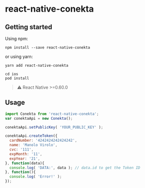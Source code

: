 # react-native-conekta

## Getting started

Using npm:

```shell
npm install --save react-native-conekta
```

or using yarn:

```shell
yarn add react-native-conekta
```

```shell
cd ios
pod install
```

> ⚠️ React Native >=0.60.0

## Usage
```javascript
import Conekta from 'react-native-conekta';
var conektaApi = new Conekta();

conektaApi.setPublicKey( 'YOUR_PUBLIC_KEY' );

conektaApi.createToken({
  cardNumber: '4242424242424242',
  name: 'Manolo Virolo',
  cvc: '111',
  expMonth: '11',
  expYear: '21',
}, function(data){
  console.log( 'DATA:', data ); // data.id to get the Token ID
}, function(){
  console.log( 'Error!' );
});
```
